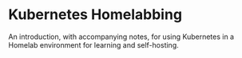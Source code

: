 # Kubernetes Homelabbing

An introduction, with accompanying notes, for using Kubernetes in a Homelab environment for learning and self-hosting.


